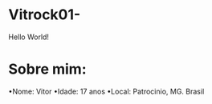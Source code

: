 # Vitrock01-
Hello World!

# Sobre mim:

•Nome: Vitor
•Idade: 17 anos
•Local: Patrocinio, MG. Brasil

